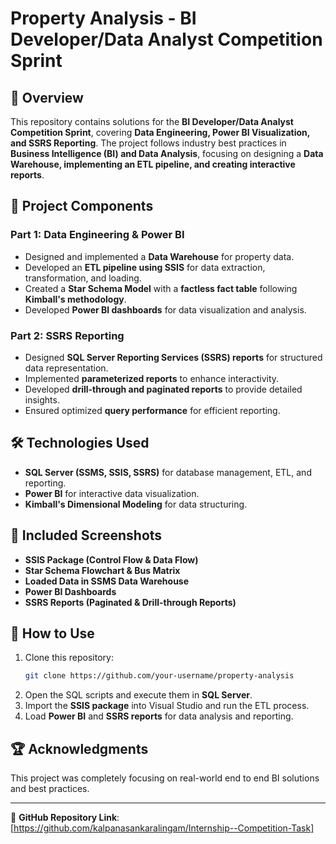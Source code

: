 # Property Analysis - BI Developer/Data Analyst Competition Sprint

## 📌 Overview
This repository contains solutions for the **BI Developer/Data Analyst Competition Sprint**, covering **Data Engineering, Power BI Visualization, and SSRS Reporting**. The project follows industry best practices in **Business Intelligence (BI) and Data Analysis**, focusing on designing a **Data Warehouse, implementing an ETL pipeline, and creating interactive reports**.

## 📂 Project Components
### **Part 1: Data Engineering & Power BI**
- Designed and implemented a **Data Warehouse** for property data.
- Developed an **ETL pipeline using SSIS** for data extraction, transformation, and loading.
- Created a **Star Schema Model** with a **factless fact table** following **Kimball's methodology**.
- Developed **Power BI dashboards** for data visualization and analysis.

### **Part 2: SSRS Reporting**
- Designed **SQL Server Reporting Services (SSRS) reports** for structured data representation.
- Implemented **parameterized reports** to enhance interactivity.
- Developed **drill-through and paginated reports** to provide detailed insights.
- Ensured optimized **query performance** for efficient reporting.

## 🛠️ Technologies Used
- **SQL Server (SSMS, SSIS, SSRS)** for database management, ETL, and reporting.
- **Power BI** for interactive data visualization.
- **Kimball's Dimensional Modeling** for data structuring.

## 📸 Included Screenshots
- **SSIS Package (Control Flow & Data Flow)**
- **Star Schema Flowchart & Bus Matrix**
- **Loaded Data in SSMS Data Warehouse**
- **Power BI Dashboards**
- **SSRS Reports (Paginated & Drill-through Reports)**

## 🚀 How to Use
1. Clone this repository:
   ```bash
   git clone https://github.com/your-username/property-analysis
   ```
2. Open the SQL scripts and execute them in **SQL Server**.
3. Import the **SSIS package** into Visual Studio and run the ETL process.
4. Load **Power BI** and **SSRS reports** for data analysis and reporting.

## 🏆 Acknowledgments
This project was completely focusing on real-world end to end BI solutions and best practices.

---

🔗 **GitHub Repository Link**: [https://github.com/kalpanasankaralingam/Internship--Competition-Task]

